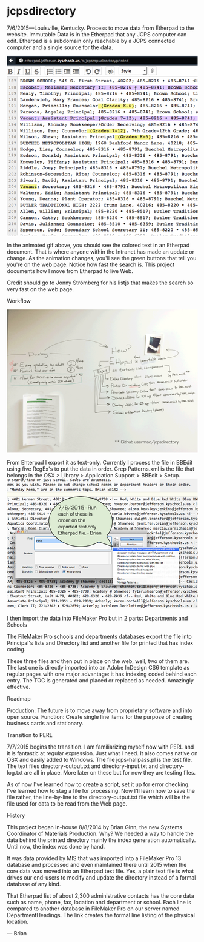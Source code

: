 # jcpsdirectory
7/6/2015—Louisville, Kentucky. Process to move data from Etherpad to the website. Immutable Data is in the Etherpad that any JCPS computer can edit. Etherpad is a subdomain only reachable by a JCPS connected computer and a single source for the data. 

![Etherpad to Web](etherpad-to-web.gif)

In the animated gif above, you should see the colored text in an Etherpad document. That is where anyone within the Intranet has made an update or change. As the animation changes, you'll see the green buttons that tell you you're on the web page. Notice how fast the search is. This project documents how I move from Etherpad to live Web. 

Credit should go to Jonny Strömberg for his listjs that makes the search so very fast on the web page.

Workflow

![White board workflow](Directory-workflow-v2.png)

From Ehterpad I export it as text-only. 
Currently I process the file in BBEdit using five RegEx's to put the data in order. Grep Patterns.xml is the file that belongs in the OSX > Library > Application Support > BBEdit > Setup. 
![BBEdit screenshot of GREP patterns to do in order.](GrepPatterns.png)

I then import the data into FileMaker Pro but in 2 parts:
Departments and Schools

The FileMaker Pro schools and departments databases export the file into Principal's lists and Directory list and another file for printed that has index coding. 

These three files and then put in place on the web, well, two of them are. The last one is directly imported into an Adobe InDesign CS6 template as regular pages with one major advantage: it has indexing coded behind each entry. The TOC is generated and placed or replaced as needed. Amazingly effective. 

Roadmap

Production: The future is to move away from proprietary software and into open source. 
Function: Create single line items for the purpose of creating business cards and stationary. 

Transition to PERL

7/7/2015 begins the transition. I am familiarizing myself now with PERL and it is fantastic at regular expression. Just what I need. It also comes native on OSX and easily added to Windows. The file jcps-hallpass.pl is the test file. The text files directory-output.txt and directory-input.txt and directory-log.txt are all in place. More later on these but for now they are testing files. 

As of now I've learned how to create a script, set it up for error checking. I've learned how to stag a file for processing. Now I'll learn how to save the file rather, the line-by-line to the directory-output.txt file which will be the file used for data to be read from the Web page.

History

This project began in-house 8/8/2014 by Brian Ginn, the new Systems Coordinator of Materials Production. Why? We needed a way to handle the data behind the printed directory mainly the index generation automatically. Until now, the index was done by hand. 

It was data provided by MIS that was imported into a FileMaker Pro 13 database and processed and even maintained there until 2015 when the core data was moved into an Etherpad text file. Yes, a plain text file is what drives our end-users to modify and update the directory instead of a formal database of any kind. 

That Etherpad list of about 2,300 administrative contacts has the core data such as name, phone, fax, location and department or school. Each line is compared to another database in FileMaker Pro on our server named DepartmentHeadings. The link creates the formal line listing of the physical location. 

— Brian
